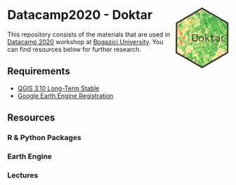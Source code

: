 # Datacamp2020 - Doktar <a href='https://www.doktar.com/'><img src='images/doktar-hex.png' align="right" height="139" /></a>

This repository consists of the materials that are used
in [Datacamp 2020](http://datacamp.boun.edu.tr/) workshop
 at [Bogazici University](http://www.boun.edu.tr/en-US/Index). You can find resources below for further research.


## Requirements

- [QGIS 3.10 Long-Term Stable](https://qgis.org/en/site/forusers/download.html)
- [Google Earth Engine Registration](https://code.earthengine.google.com/)

## Resources

### R & Python Packages
### Earth Engine
### Lectures